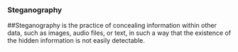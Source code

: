 ### Steganography

##Steganography is the practice of concealing information within other data, such as images, audio files, or text, in such a way that the existence of the hidden information is not easily detectable.

